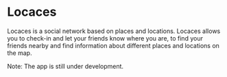 # Locaces
Locaces is a social network based on places and locations. Locaces allows you to check-in and let your friends know where you are, to find your friends nearby and find information about different places and locations on the map.

Note: The app is still under development.
